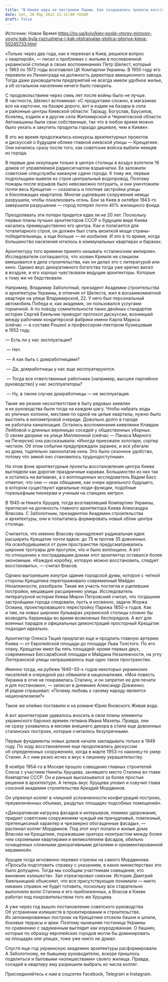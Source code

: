 ```yaml
---
title: "В Киеве едва не построили Париж. Как создавались проекты восстановления Киева после Второй мировой войны"
date: Sat, 28 May 2022 22:15:00 +0300
draft: false
---
```

Источник: Новое Время https://nv.ua/kyiv/kiev-posle-vtoroy-mirovoy-voyny-kak-byla-razrushena-i-kak-otstraivalas-stolica-istoriya-kieva-50245733.html


«Только через два года, как я переехал в Киев, решился вопрос с квартирой», — писал о проблемах с жильем в послевоенной украинской столице в своих воспоминаниях Петр Шелест, который с 1963 по 1972 годы возглавлял ЦК Компартии Украины. В 1950 году его перевели из Ленинграда на должность директора авиационного завода. Тогда даже руководители предприятий не всегда имели удобное жилье, а об остальном населении нечего было говорить.

С продовольствием через семь лет после войны было не лучше. В частности, Шелест вспоминал: «С продуктами сложно, в магазинах все на карточки, на базаре дорого, вот и ездим на базары в села и районные центры Киевской области: Таращу, Богуслав, Брусилов, Козелец, ездили и в другие села Житомирской и Черниговской области. Автомашины были свои собственные, так что в любое время можно было уехать и закупить продукты гораздо дешевле, чем в Киеве».

В это же время продолжались конкурсы архитектурных проектов и дискуссий о будущем облике главной киевской улицы — Крещатике. Они начались сразу после того, как советские войска выбили немцев из города.

В первые дни оккупации только в центре столицы в воздух взлетели 16 домов от управляемой радиосигналом взрывчатки. Ее заложили советские спецслужбы накануне сдачи города. К тому же, первые подпольщики вывели из строя центральный водопровод. Поэтому пожары после взрывов было невозможно потушить, и они уничтожили почти весь Крещатик — сказалась и плотная застройка улицы и близлежащих кварталов. Многие уцелевшие сооружения немцы разрушили, чтобы локализовать огонь. Бои за Киев в октябре 1943-го завершили разрушение — город потерял почти 40% жилищного фонда.

Преодолевать эти потери придется едва ли не 20 лет. Поскольку первые планы лучших архитекторов СССР о будущем виде Киева касались преимущественно его центра. Как и полагается для тоталитарного строя, он должен был стать визиткой мощи страны-победительницы, а еще больше — ее изобилия. И это в то время, когда большинство населения ютилось в коммунальных квартирах и бараках.

Архитектуру того времени принято называть «сталинским ампиром». Исследователи соглашаются, что хозяин Кремля не слишком вмешивался в дела строительства, как он делал это с литературой или кино. Однако вкус декоративного богатства тогда уже крепко висел в воздухе, и его хорошо чувствовали ведущие архитекторы. Которые к тому же не бедствовали.

Например, Владимир Заболотный, президент Академии строительства и архитектуры Украины, в отличие от Шелеста, жил в восьмикомнатной квартире на улице Владимирской, 22. У него был персональный автомобиль Победа и, как академик, он пользовался услугами горничной. А по поводу сомнительности таких двойных стандартов историк Сергей Екельчик приводит протокол дискуссии, возникшей между рабочими кондитерской фабрики имени Карла Маркса (сейчас — в составе Рошен) и профессором-лектором Кузнецовым в 1952 году.

— Есть ли у нас эксплуатация?

 — Нет.

 — А как быть с домработницами?

 — Да, домработницы у нас еще эксплуатируются.

 — Тогда все ответственные работники [например, высшее партийное руководство] у нас эксплуататоры?

 — Ну, в таком случае домработницы — не эксплуатация.



Такие же резкие несоответствия в быту рядовых киевлян и их руководства были тогда на каждом шагу. Чтобы набрать воды из уличных колонок, местами по одной на целые кварталы, нужно было выстоять в километровой очереди. Довольно долго в городе не работала канализация. Остались воспоминания киевлянки Клавдии Лейбовой о длинных вереницах соседей у общественных уборных. О своем дворике на улице Миллионной (сейчас — Панаса Мирного на Печерске) она рассказывала: «Иногда приезжали золотари, сортир чистили. Об этом событии предупреждали заранее, и все убегали из дома, тщательно законопатив окна. Это было сезонное удобство, потому что зимой оно становилось труднодоступным».

На этом фоне архитектурные проекты восстановления центра Киева выглядели как дорогие праздничные караваи. Большинство из них так и остались на ватманах, а о воплощенных исследователь Вадим Басс отметил, что они — «как обещание, как очерк идеального будущего, в котором существуют идеальные люди-функции, подобные горельефным пионерам и ученым на станциях метро».

В 1945-м Никита Хрущев, тогда возглавлявший Компартию Украины, пригласил на должность главного архитектора Киева Александра Власова. С Заболотным, президентом Академии строительства и архитектуры, они и попытались формировать новый облик центра столицы.

Считается, что именно Власову принадлежит радикальная идея: расширить Крещатик почти вдвое: до 75 м против 35 довоенных. На освободившемся от руин пространстве предусматривались широкие тротуары для прогулок, что и было воплощено. А вот по отношению к пострадавшим домам этот архитектор оставался более экономным. «Каждую коробку, которую можно восстановить, следует восстановить», — считал Власов.

Однако выгоревшее изнутри здание городской думы, которое с четной стороны Крещатика перегораживало современный Майдан Незалежности, разобрали. Такая же участь постигла и уцелевшие постройки, мешавшие расширению улицы. Исследователь литературной истории Киева Мирон Петровский считал, что тогдашние застройщики города следовали, пусть и косвенно, задаче Жоржа Османа, проектировавшего перестройку Парижа 1850-х годов. Как и там, на новых широких бульварах украинской столицы сложно бы возводить баррикады во время возможных беспорядков. А вот для военных парадов и официальных демонстраций просторный Крещатик подходил идеально.

Архитектор Олекса Таций предлагал еще и продлить главную артерию Киева — от Европейской площади до площади Льва Толстого. По его плану, Крещатик имел бы пять площадей: кроме первых двух, современных Бессарабской площади и Майдана Незалежности, на углу Лютеранской улицы напрашивалось еще одно такое пространство.

Именно тогда, на рубеже 1940−50-х годов некоторых украинских писателей в очередной раз обвинили в национализме. «Моя повесть Украина в огне не понравилась Сталину, и он запретил ее для печати и для постановки», — записал в дневнике Александр Довженко. И рядом спрашивал: «Почему любовь к своему народу является национализмом?»

Такое же клеймо поставили и на романе Юрия Яновского Живая вода.

А вот архитекторам удавалось вносить в свои планы элементы украинского барокко времен гетмана Ивана Мазепы. Правда, они не сразу узнавались в месиве внешнего декора в стиле еще довоенных сталинских построек, которые считались безупречными.

Первые фундаменты новых домов начали закладывать только в 1949 году. По ходу восстановления еще продолжались дискуссии об определенных сооружениях, когда в марте 1953-го наконец-то умер Сталин. А с ним резко исчез и вкус к лишнему украшательству.

В ноябре 1954-го в Москве прошло совещание главных строителей Союза с участием Никиты Хрущева, занявшего место Сталина во главе Компартии СССР. Он и раньше высказывался за более простые решения в архитектуре. А теперь вкус Хрущева уловил и озвучил глава союзной академии строительства Аркадий Мордвинов.

Он упрекнул коллег в «лишней усложненности конфигураций построек, преувеличенных объемах, раздутых площадях подсобных помещений».

«Декоративная нагрузка фасадов и интерьеров, помимо удорожания, придает советским сооружениям чуждый им причудливый, помпезный, претенциозный характер и чрезмерно обогащенные фасады», — распинал коллег Мордвинов. Под этот кнут попали и жилые дома Власова на Крещатике, поражавшие оратора «контрастом между более чем скромными квартирами и великолепием фасадов, обильно оснащенных сложными декоративными деталями и орнаментированной керамикой».

Хрущев тогда мгновенно перевел стрелки на самого Мордвинова: «Просьба подготовить справку с указанием, в каких министерствах это было допущено. Тогда мы сообщим участникам совещания, кто виновник излишеств». Зал отреагировал смехом. Историк Дмитрий Хмельницкий объясняет, что все присутствующие понимали — никто никаких справок не будет готовить, поскольку все старательно выполняли волю Сталина и его приближенных, а Власов в Киеве работал под покровительством того же Хрущева.

А уже через год вышло постановление советского руководства Об устранении излишеств в проектировании и строительстве. Из запланированных построек на Крещатике отсекли башни и шпили, боковые террасы и арки. Поэтому нынешняя гостиница Украины по сравнению с задуманным выглядит как изуродованная. О башнях, которые по образцу европейских городов могли бы доминировать на площадях или улицах, тоже уже никто не думал.

Спустя еще год украинскую академию архитектуры расформировали. А Заболотному, ее бывшему руководителю, вскоре пришлось поделиться и бытовыми «излишествами» своего жилища. Правда, соседей в квартиру ему разрешили выбрать из числа коллег.

Присоединяйтесь к нам в соцсетях Facebook, Telegram и Instagram.
